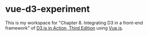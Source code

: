 # vue-d3-experiment

This is my workspace for "Chapter 8. Integrating D3 in a front-end
framework" of [D3.js in Action, Third Edition](https://www.manning.com/books/d3js-in-action-third-edition) using [Vue.js](https://vuejs.org/).
